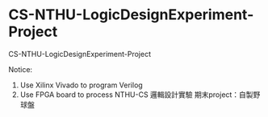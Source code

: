 # CS-NTHU-LogicDesignExperiment-Project
CS-NTHU-LogicDesignExperiment-Project

Notice:
  1. Use Xilinx Vivado to program Verilog
  2. Use FPGA board to process
NTHU-CS 邏輯設計實驗 期末project：自製野球盤

